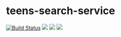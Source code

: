 # teens-search-service

[![Build Status](https://travis-ci.org/artemkrotov/teens-search-service.svg?branch=master)](https://travis-ci.org/artemkrotov/teens-search-service)
![](https://img.shields.io/codecov/c/github/artemkrotov/teens-search-service.svg)
[![](https://img.shields.io/github/license/artemkrotov/teens-search-service.svg)](https://github.com/artemkrotov/teens-search-service/blob/master/LICENSE)
[![](https://img.shields.io/badge/join-telegram-blue.svg?logo=telegram&style=plastic?maxAge=3500)](https://t.me/joinchat/EMc2EA-iVdgl74720pvryQ)